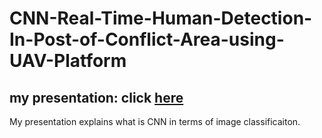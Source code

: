 # CNN-Real-Time-Human-Detection-In-Post-of-Conflict-Area-using-UAV-Platform

## my presentation: click [here](https://github.com/QiaoRenOreo/CNN-Real-Time-Human-Detection-In-Post-of-Conflict-Area-using-UAV-Platform/blob/master/methodology_CNN_Qiao.pdf)
My presentation explains what is CNN in terms of image classificaiton. 
